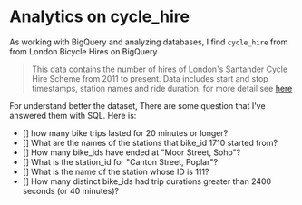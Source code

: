 # Analytics on cycle_hire

As working with BigQuery and analyzing databases, I find `cycle_hire` from from London Bicycle Hires on BigQuery

> This data contains the number of hires of London's Santander Cycle Hire Scheme from 2011 to present. Data includes start and stop timestamps, station names and ride duration. for more detail see [here](https://console.cloud.google.com/bigquery(cameo:product/greater-london-authority/london-bicycles)?project=my-project-341411)


For understand better the dataset, There are some question that I've answered them with SQL. Here is:

- [] how many bike trips lasted for 20 minutes or longer?
- [] What are the names of the stations that bike_id 1710 started from?
- [] How many bike_ids have ended at "Moor Street, Soho"?
- [] What is the station_id for "Canton Street, Poplar"?
- [] What is the name of the station whose ID is 111?
- [] How many distinct bike_ids had trip durations greater than 2400 seconds (or 40 minutes)?

